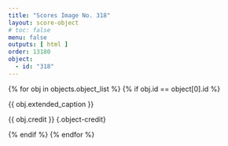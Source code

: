 ```yaml
---
title: "Scores Image No. 318"
layout: score-object
# toc: false
menu: false
outputs: [ html ]
order: 13180
object:
  - id: "318"
---
```


{% for obj in objects.object_list %}
{% if obj.id == object[0].id %}

{{ obj.extended_caption }}

{{ obj.credit }} {.object-credit}

{% endif %}
{% endfor %}
